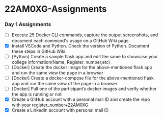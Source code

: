 # 22AM0XG-Assignments

### Day 1 Assignments

- [ ] Execute 25 Docker CLI commands, capture the output screenshots, and document each command's usage on a GitHub Wiki page.
- [x] Install VSCode and Python. Check the version of Python. Document these steps in GitHub Wiki.
- [ ] [Python] Create a sample flask app and edit the same to showcase your college information(Name, Register_number,etc)
- [ ] [Docker] Create the docker image for the above-mentioned flask app and run the same view the page in a browser
- [ ] [Docker] Create a docker-compose file for the above-mentioned flask app and run the same view of the page in a browser
- [ ] [Docker] Pull one of the participant’s docker images and verify whether the app is running or not 
- [x] Create a GitHub account with a personal mail ID and create the repo with your register_number+22AM0XG
- [x] Create a LinkedIn account with personal mail ID
